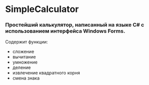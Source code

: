 # SimpleCalculator 
### Простейший калькулятор, написанный на языке C# с использованием интерфейса Windows Forms. 

Содержит функции: 

* сложение 
* вычитание 
* умножение 
* деление 
* извлечение квадратного корня 
* смена знака 
